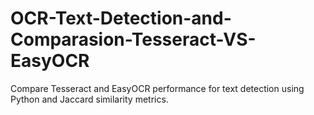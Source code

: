 # OCR-Text-Detection-and-Comparasion-Tesseract-VS-EasyOCR
Compare Tesseract and EasyOCR performance for text detection using Python and Jaccard similarity metrics.
